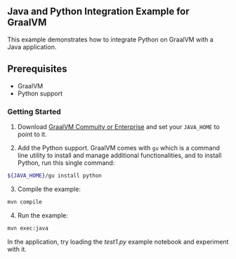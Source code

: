 ## Java and Python Integration Example for GraalVM

This example demonstrates how to integrate Python on GraalVM with a Java application.

## Prerequisites

- GraalVM
- Python support

### Getting Started

1. Download [GraalVM Commuity or Enterprise](https://www.graalvm.org/downloads/) and set your `JAVA_HOME` to point to it.

2. Add the Python support. GraalVM comes with `gu` which is a command line utility to install and manage additional functionalities, and to install Python, run this single command:
  ```bash
  ${JAVA_HOME}/gu install python
  ```

3. Compile the example:
  ```bash
  mvn compile
  ```

4. Run the example:
  ```bash
  mvn exec:java
  ```

In the application, try loading the _test1.py_ example notebook and experiment with it.
